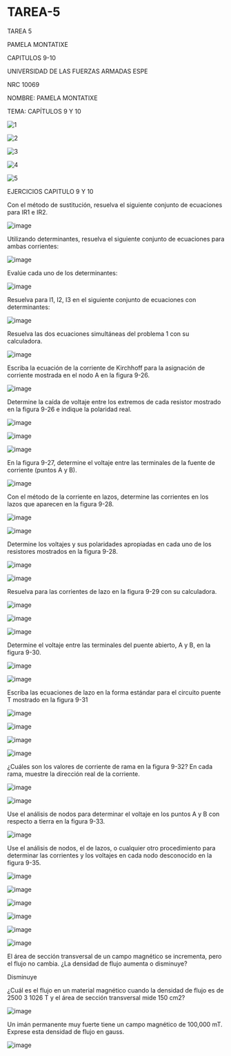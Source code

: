 # TAREA-5
TAREA 5


PAMELA MONTATIXE

CAPITULOS 9-10

UNIVERSIDAD DE LAS FUERZAS ARMADAS ESPE

NRC 10069

NOMBRE: PAMELA MONTATIXE

TEMA: CAPÍTULOS 9 Y 10


![1](https://user-images.githubusercontent.com/116780506/211182166-3b6e6da0-1394-4baf-b013-bc1e2a00d862.png)


![2](https://user-images.githubusercontent.com/116780506/211182175-cbb6b863-904e-46c1-8b6c-c9fe661c8efb.png)

![3](https://user-images.githubusercontent.com/116780506/211182178-f981a19d-3152-4524-9750-c95f8f77caf8.png)


![4](https://user-images.githubusercontent.com/116780506/211182189-f256b0ab-5282-485e-9c8e-3188b2b9d473.png)

![5](https://user-images.githubusercontent.com/116780506/211182197-cefd3dd6-998b-46c1-8766-30159f813262.png)


EJERCICIOS CAPITULO 9 Y 10

Con el método de sustitución, resuelva el siguiente conjunto de ecuaciones para IR1 e IR2.

![image](https://user-images.githubusercontent.com/116780506/211219662-831d917f-109d-4526-a2fa-19b4d8f1af72.png)


Utilizando determinantes, resuelva el siguiente conjunto de ecuaciones para ambas corrientes:

![image](https://user-images.githubusercontent.com/116780506/211219688-f11ae414-1e8b-4481-a076-4b7b49e05f29.png)


Evalúe cada uno de los determinantes:

![image](https://user-images.githubusercontent.com/116780506/211219784-186d4f8d-c5e1-4433-b941-366d45def57e.png)


Resuelva para I1, I2, I3 en el siguiente conjunto de ecuaciones con determinantes:

![image](https://user-images.githubusercontent.com/116780506/211219810-fed323b8-abc2-4f38-94b2-9408e9e499bc.png)


Resuelva las dos ecuaciones simultáneas del problema 1 con su calculadora.

![image](https://user-images.githubusercontent.com/116780506/211219852-468db234-9191-4471-b2a7-c5b684dd3668.png)


Escriba la ecuación de la corriente de Kirchhoff para la asignación de corriente mostrada en el nodo A en la figura 9-26.

![image](https://user-images.githubusercontent.com/116780506/211219865-83bb8b2f-9d8e-4e07-ae55-fbd12e911a2e.png)


Determine la caída de voltaje entre los extremos de cada resistor mostrado en la figura 9-26 e indique la polaridad real.

![image](https://user-images.githubusercontent.com/116780506/211219894-3e1972e8-0939-49c9-9632-ce9fb0413fbb.png)

![image](https://user-images.githubusercontent.com/116780506/211219921-c7d4dbbd-3db9-42e8-92ab-2f30c64a946b.png)




![image](https://user-images.githubusercontent.com/116780506/211219928-70751c21-d99d-440f-a3bf-dc3d9a5599e4.png)



En la figura 9-27, determine el voltaje entre las terminales de la fuente de corriente (puntos A y B).

![image](https://user-images.githubusercontent.com/116780506/211219943-8340445c-c77a-4698-b56a-2fae7679070d.png)

Con el método de la corriente en lazos, determine las corrientes en los lazos que aparecen en la figura 9-28.


![image](https://user-images.githubusercontent.com/116780506/211220038-a624126c-eeea-4286-be4a-98647f81bfc8.png)


![image](https://user-images.githubusercontent.com/116780506/211220163-ec177285-f489-4d10-9d1a-9531c8fdc987.png)


Determine los voltajes y sus polaridades apropiadas en cada uno de los resistores mostrados en la figura 9-28.



![image](https://user-images.githubusercontent.com/116780506/211220272-078480f2-8b18-40a3-bcb0-3cab8cf928d6.png)


![image](https://user-images.githubusercontent.com/116780506/211220281-44406a70-fd49-4dfc-aef6-594f62bd027a.png)


Resuelva para las corrientes de lazo en la figura 9-29 con su calculadora.

![image](https://user-images.githubusercontent.com/116780506/211220356-a1d792ac-1e6b-48b5-9fa8-5fdc1071a62a.png)

![image](https://user-images.githubusercontent.com/116780506/211220388-0aac2e28-f7c4-4573-9e7c-926d2f218a64.png)


![image](https://user-images.githubusercontent.com/116780506/211220395-66d6afd4-8a99-4ca6-ba1d-4b6143f114fb.png)


Determine el voltaje entre las terminales del puente abierto, A y B, en la figura 9-30.

![image](https://user-images.githubusercontent.com/116780506/211220442-9009514c-b6a0-41ec-80c8-f83a1d2abb33.png)


![image](https://user-images.githubusercontent.com/116780506/211220450-2aaece30-6bae-4a06-b015-c667b17773fd.png)

Escriba las ecuaciones de lazo en la forma estándar para el circuito puente T mostrado en la figura 9-31

![image](https://user-images.githubusercontent.com/116780506/211220458-ca7f6748-c649-4635-8f08-e0d47282beb4.png)


![image](https://user-images.githubusercontent.com/116780506/211220468-0da08ca8-2619-4ea0-8eda-c8a145a778e5.png)


![image](https://user-images.githubusercontent.com/116780506/211220474-2a10ff1c-cf16-4268-bed2-0b99c96fa5b0.png)


![image](https://user-images.githubusercontent.com/116780506/211220478-275feb9e-656b-4c63-9f1c-b7ebd99ecead.png)


¿Cuáles son los valores de corriente de rama en la figura 9-32? En cada rama, muestre la dirección real de la corriente.


![image](https://user-images.githubusercontent.com/116780506/211220491-a96d95e7-7735-4592-8d46-edcb16e24e32.png)


![image](https://user-images.githubusercontent.com/116780506/211220502-5061c663-ac37-457d-a420-f24b2467627b.png)


Use el análisis de nodos para determinar el voltaje en los puntos A y B con respecto a tierra en la figura 9-33.

![image](https://user-images.githubusercontent.com/116780506/211220550-b5bf3bf2-0380-4554-b1a4-2e97fe630847.png)


Use el análisis de nodos, el de lazos, o cualquier otro procedimiento para determinar las corrientes y los voltajes en cada nodo desconocido en la figura 9-35.

![image](https://user-images.githubusercontent.com/116780506/211220596-07376b21-d596-439a-9192-b572c02c4f27.png)


![image](https://user-images.githubusercontent.com/116780506/211220603-bccadf6d-033a-4bef-81cc-853173c288db.png)


![image](https://user-images.githubusercontent.com/116780506/211220613-2d2f7e6f-8148-48e8-97c1-d3195e3c3aa7.png)


![image](https://user-images.githubusercontent.com/116780506/211220620-991bc957-6c53-4922-aa3e-9f61b7d48725.png)


![image](https://user-images.githubusercontent.com/116780506/211220632-dc2f1c32-3ed9-4512-a9d8-c2362ff495c3.png)


![image](https://user-images.githubusercontent.com/116780506/211220643-20f44277-00b8-47fc-b672-0c59a2feefba.png)



El área de sección transversal de un campo magnético se incrementa, pero el flujo no cambia. ¿La densidad de flujo aumenta o disminuye?


Disminuye

¿Cuál es el flujo en un material magnético cuando la densidad de flujo es de 2500 3 1026 T y el área de sección transversal mide 150 cm2?


![image](https://user-images.githubusercontent.com/116780506/211220706-72ad5cc7-3d44-4fe3-9c90-621c5dc1616c.png)


Un imán permanente muy fuerte tiene un campo magnético de 100,000 mT. Exprese esta densidad de flujo en gauss.

![image](https://user-images.githubusercontent.com/116780506/211220715-1eaf6acc-859f-4769-bc32-de4aab644039.png)














